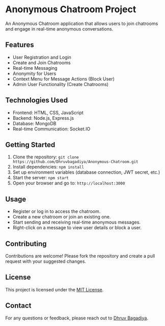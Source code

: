 # Anonymous Chatroom Project

An Anonymous Chatroom application that allows users to join chatrooms and engage in real-time anonymous conversations.


## Features

- User Registration and Login
- Create and Join Chatrooms
- Real-time Messaging
- Anonymity for Users
- Context Menu for Message Actions (Block User)
- Admin User Functionality (Create Chatrooms)

## Technologies Used

- Frontend: HTML, CSS, JavaScript
- Backend: Node.js, Express.js
- Database: MongoDB
- Real-time Communication: Socket.IO
  

## Getting Started

1. Clone the repository: `git clone https://github.com/Dhruvbagadiya/Anonymous-Chatroom.git`
2. Install dependencies: `npm install`
3. Set up environment variables (database connection, JWT secret, etc.)
4. Start the server: `npm start`
5. Open your browser and go to: `http://localhost:3000`

## Usage

- Register or log in to access the chatroom.
- Create a new chatroom or join an existing one.
- Start sending and receiving real-time anonymous messages.
- Right-click on a message to view user details or block a user.


## Contributing

Contributions are welcome! Please fork the repository and create a pull request with your suggested changes.

## License

This project is licensed under the [MIT License](/LICENSE).

## Contact

For any questions or feedback, please reach out to [Dhruv Bagadiya](mailto:ddbagadiya@email.com).
